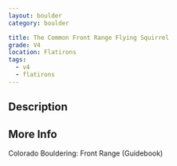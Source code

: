 ```yaml
---
layout: boulder
category: boulder

title: The Common Front Range Flying Squirrel
grade: V4
location: Flatirons
tags:
  - v4
  - flatirons
---
```


## Description


## More Info
Colorado Bouldering: Front Range (Guidebook)
